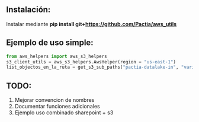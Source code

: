 ## Instalación: 

Instalar mediante  **pip install git+https://github.com/Pactia/aws_utils**


## Ejemplo de uso simple: 

```python
from aws_helpers import aws_s3_helpers
s3_client_utils = aws_s3_helpers.AwsHelper(region = "us-east-1")
list_objectos_en_la_ruta = get_s3_sub_paths("pactia-datalake-in", "variables_externas/")
```

## TODO: 
1. Mejorar convencion de nombres 
2. Documentar funciones adicionales 
3. Ejemplo uso combinado sharepoint + s3
